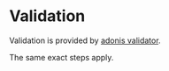 # Validation

Validation is provided by [adonis validator](https://adonisjs.com/docs/3.2/validator).

The same exact steps apply.
